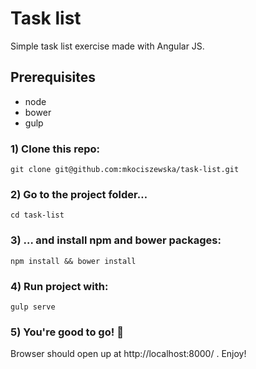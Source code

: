 # Task list

Simple task list exercise made with Angular JS. 

## Prerequisites

* node
* bower
* gulp

### 1) Clone this repo:

`git clone git@github.com:mkociszewska/task-list.git`

### 2) Go to the project folder…

`cd task-list`

### 3) … and install npm and bower packages:

`npm install && bower install`

### 4) Run project with:

`gulp serve`

### 5) You're good to go! 🚀

Browser should open up at http://localhost:8000/ . Enjoy!

